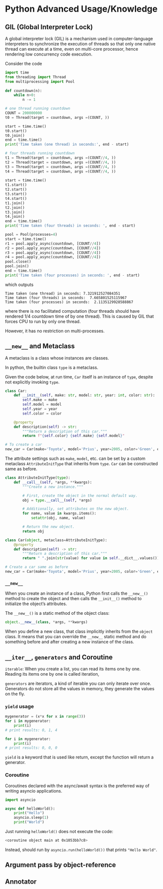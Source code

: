 # Python Advanced Usage/Knowledge

## GIL (Global Interpreter Lock)

A global interpreter lock (GIL) is a mechanism used in computer-language interpreters to synchronize the execution of threads so that only one native thread can execute at a time, even on multi-core processor, hence rendering low concurrency code execution.

Consider the code
```py
import time
from threading import Thread
from multiprocessing import Pool
  
def countdown(n):
    while n>0:
        n -= 1

# one thread running countdown
COUNT = 200000000
t0 = Thread(target = countdown, args =(COUNT, ))

start = time.time()
t0.start()
t0.join()
end = time.time()
print('Time taken (one thread) in seconds:', end - start)

# four threads running countdown
t1 = Thread(target = countdown, args =(COUNT//4, ))
t2 = Thread(target = countdown, args =(COUNT//4, ))
t3 = Thread(target = countdown, args =(COUNT//4, ))
t4 = Thread(target = countdown, args =(COUNT//4, ))
  
start = time.time()
t1.start()
t2.start()
t3.start()
t4.start()
t1.join()
t2.join()
t3.join()
t4.join()
end = time.time()
print('Time taken (four threads) in seconds: ', end - start)

pool = Pool(processes=4)
start = time.time()
r1 = pool.apply_async(countdown, [COUNT//4])
r2 = pool.apply_async(countdown, [COUNT//4])
r3 = pool.apply_async(countdown, [COUNT//4])
r4 = pool.apply_async(countdown, [COUNT//4])
pool.close()
pool.join()
end = time.time()
print('Time taken (four processes) in seconds: ', end - start)
```
which outputs
```
Time taken (one thread) in seconds: 7.321912527084351
Time taken (four threads) in seconds:  7.665801525115967
Time taken (four processes) in seconds:  2.1135129928588867
```
where there is no facilitated computation (four threads should have rendered 1/4 countdown time of by one thread). This is caused by GIL that forces CPU to run by only one thread.

However, it has no restriction on multi-processes.

## `__new__` and Metaclass

A metaclass is a class whose instances are classes. 

In python, the builtin class `type` is a metaclass.

Given the code below, at run time, `Car` itself is an instance of `type`, despite not explicitly invoking `type`. 
```py
class Car:
    def __init__(self, make: str, model: str, year: int, color: str):
        self.make = make
        self.model = model
        self.year = year
        self.color = color

    @property
    def description(self) -> str:
        """Return a description of this car."""
        return f"{self.color} {self.make} {self.model}"

# To create a car
new_car = Car(make='Toyota', model='Prius', year=2005, color='Green', engine='Hybrid')
```

The attribute settings such as `make`, `model`, etc. can be set by a custom metaclass `AttributeInitType` that inherits from `type`. `Car` can be constructed same as before.
```py
class AttributeInitType(type):
    def __call__(self, *args, **kwargs):
        """Create a new instance."""

        # First, create the object in the normal default way.
        obj = type.__call__(self, *args)

        # Additionally, set attributes on the new object.
        for name, value in kwargs.items():
            setattr(obj, name, value)

        # Return the new object.
        return obj

class Car(object, metaclass=AttributeInitType):
    @property
    def description(self) -> str:
        """Return a description of this car."""
        return " ".join(str(value) for value in self.__dict__.values())

# Create a car same as before
new_car = Car(make='Toyota', model='Prius', year=2005, color='Green', engine='Hybrid')
```

### `__new__`

When you create an instance of a class, Python first calls the `__new__()` method to create the object and then calls the `__init__()` method to initialize the object’s attributes.

The `__new__()` is a static method of the object class:
```py
object.__new__(class, *args, **kwargs)
```

When you define a new class, that class implicitly inherits from the `object` class. It means that you can override the `__new__` static method and do something before and after creating a new instance of the class.

## `__iter__`, `generators` and Coroutine

`iterable`: When you create a list, you can read its items one by one. Reading its items one by one is called iteration,

`generators` are iterators, a kind of iterable you can only iterate over once. Generators do not store all the values in memory, they generate the values on the fly.

### `yield` usage

```py
mygenerator = (x*x for x in range(3))
for i in mygenerator:
    print(i)
# print results: 0, 1, 4

for i in mygenerator:
    print(i)
# print results: 0, 0, 0
```

`yield` is a keyword that is used like return, except the function will return a generator.

### Coroutine

Coroutines declared with the async/await syntax is the preferred way of writing asyncio applications.

```py
import asyncio

async def helloWorld():
    print("Hello")
    asyncio.sleep(1)
    print("World")
```

Just running `helloWorld()` does not execute the code:
```bash
<coroutine object main at 0x1053bb7c8>
```

Instead, should run by `asyncio.run(helloWorld())` that prints `"Hello World"`.

## Argument pass by object-reference

## Annotator
